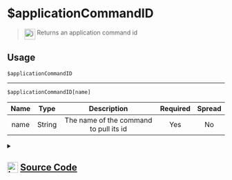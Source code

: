 # $applicationCommandID
> <img align="top" src="https://upload.wikimedia.org/wikipedia/commons/thumb/e/e4/Infobox_info_icon.svg/160px-Infobox_info_icon.svg.png?20150409153300" alt="image" width="25" height="auto"> Returns an application command id
## Usage
```
$applicationCommandID
```
---
```
$applicationCommandID[name]
```
| Name | Type | Description | Required | Spread
| :---: | :---: | :---: | :---: | :---: |
name | String | The name of the command to pull its id | Yes | No
<details>
<summary>
    
## <img align="top" src="https://cdn4.iconfinder.com/data/icons/iconsimple-logotypes/512/github-512.png" alt="image" width="25" height="auto">  [Source Code](https://github.com/tryforge/ForgeScript-V2/blob/main/src/native/applicationCommandID.ts)
    
</summary>
    
```ts
import { noop } from "lodash"
import { ArgType, NativeFunction, Return } from "../structures"

export default new NativeFunction({
    name: "$applicationCommandID",
    version: "1.0.7",
    description: "Returns an application command id",
    brackets: false,
    args: [
        {
            name: "name",
            description: "The name of the command to pull its id",
            rest: false,
            required: true,
            type: ArgType.String,
        },
    ],
    unwrap: true,
    async execute(ctx, [name]) {
        if (this.hasFields) {
            const commands = await ctx.client.application.commands.fetch().catch(noop)
            return this.success(commands?.find((x) => x.name === name)?.id)
        }

        return this.success(ctx.interaction?.isCommand() ? ctx.interaction.commandName : undefined)
    },
})

```
    
</details>